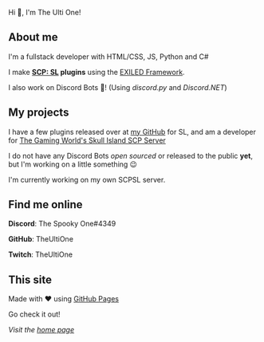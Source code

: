 Hi 👋, I'm The Ulti One!

## About me
I'm a fullstack developer with HTML/CSS, JS, Python and C#

I make **[SCP: SL](https://scpslgame.com) plugins** using the [EXILED Framework](https://github.com/Exiled-Team/EXILED).

I also work on Discord Bots 🤖! (Using _discord.py_ and _Discord.NET_)

## My projects
I have a few plugins released over at [my GitHub](https://github.com/TheUltiOne) for SL, and am a developer for [The Gaming World's Skull Island SCP Server](https://discord.gg/tgw)

I do not have any Discord Bots _open sourced_ or released to the public **yet**, but I'm working on a little something 😉

I'm currently working on my own SCPSL server.

## Find me online
**Discord**: The Spooky One#4349

**GitHub**: TheUltiOne

**Twitch**: TheUltiOne

## This site
Made with ❤ using [GitHub Pages](https://pages.github.com)

Go check it out!


_Visit the [home page](https://theultione.live)_
